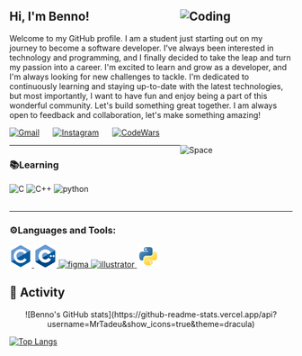 


<h2 align="left" dir="auto">
Hi, I'm Benno! 
<img style="float: right; width: 200px;" alt="Coding" width="30" src="https://gist.githubusercontent.com/arunprakashpj/48aa20057048b46c6f9ba9d114a8b76f/raw/69a9d496f651091a509ea8d9913c4aef5c419afb/Hi.gif">
</h2>
<div>
    <p style="word-wrap: break-word;" align="left">
    Welcome to my GitHub profile. I am a student just starting out on my journey to become a software developer. I've always been interested in technology and programming, and I finally decided to take the leap and turn my passion into a career. I'm excited to learn and grow as a developer, and I'm always looking for new challenges to tackle. I'm dedicated to continuously learning and staying up-to-date with the latest technologies, but most importantly, I want to have fun and enjoy being a part of this wonderful community. Let's build something great together. I am always open to feedback and collaboration, let's make something amazing!
    </p>
</div>

<p align="center">

[![Gmail](https://img.shields.io/badge/Gmail-D14836?style=for-the-badge&logo=gmail&logoColor=white)](mailto:bennovasconcellos@gmail.com?subject=Olá%20Benno%20Vasconcellos)
<span style="margin: 0px 10px;"></span>
[![Instagram](https://img.shields.io/badge/Instagram-E4405F?style=for-the-badge&logo=instagram&logoColor=white)](https://www.instagram.com/benno_vasconcellos/)
<span style="margin: 0px 10px;"></span>
[![CodeWars](https://img.shields.io/badge/Codewars-B1361E?style=for-the-badge&logo=Codewars&logoColor=white
)](https://www.codewars.com/users/MrBenno)
<p>
<img style="float: right; width: 200px;" alt="Space" width="30" src="https://media4.giphy.com/media/xT8qBhrlNooHBYR9f2/giphy.gif">
</p>
<hr>

<h3 align="left" dir="auto">📚Learning</h3>

<div style="display: inline_block">
    <img align="center" alt="C" src="https://img.shields.io/badge/C-00599C?style=for-the-badge&logo=c&logoColor=white">
    <img align="center" alt="C++" src="https://img.shields.io/badge/C%2B%2B-00599C?style=for-the-badge&logo=c%2B%2B&logoColor=white">
    <img align="center" alt="python" src="https://img.shields.io/badge/Python-14354C?style=for-the-badge&logo=python&logoColor=white">
</div><br/>

<hr>

<h3 align="left">⚙️Languages and Tools:</h3>
<p align="left"> 
    <a href="https://www.cprogramming.com/" target="_blank" rel="noreferrer"> 
    <img src="https://raw.githubusercontent.com/devicons/devicon/master/icons/c/c-original.svg" alt="c" width="40" height="40"/> 
    </a> 
    <a href="https://www.w3schools.com/cpp/" target="_blank" rel="noreferrer"> 
    <img src="https://raw.githubusercontent.com/devicons/devicon/master/icons/cplusplus/cplusplus-original.svg" alt="cplusplus" width="40" height="40"/> 
    </a> 
    <a href="https://www.figma.com/" target="_blank" rel="noreferrer"> 
    <img src="https://www.vectorlogo.zone/logos/figma/figma-icon.svg" alt="figma" width="40" height="40"/> 
    </a> 
    <a href="https://www.adobe.com/in/products/illustrator.html" target="_blank" rel="noreferrer"> 
    <img src="https://www.vectorlogo.zone/logos/adobe_illustrator/adobe_illustrator-icon.svg" alt="illustrator" width="40" height="40"/> 
    </a> 
    <a href="https://www.python.org" target="_blank" rel="noreferrer"> <img src="https://raw.githubusercontent.com/devicons/devicon/master/icons/python/python-original.svg" alt="python" width="40" height="40"/> 
    </a> 
</p>

<h2 align="left" dir="auto">📅 Activity</h2>
<p align="center">
![Benno's GitHub stats](https://github-readme-stats.vercel.app/api?username=MrTadeu&show_icons=true&theme=dracula)

[![Top Langs](https://github-readme-stats.vercel.app/api/top-langs/?username=MrTadeu)](https://github.com/anuraghazra/github-readme-stats)
<p>



